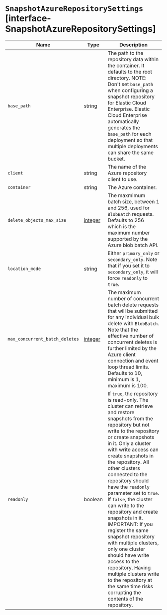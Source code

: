# `SnapshotAzureRepositorySettings` [interface-SnapshotAzureRepositorySettings]

| Name | Type | Description |
| - | - | - |
| `base_path` | string | The path to the repository data within the container. It defaults to the root directory. NOTE: Don't set `base_path` when configuring a snapshot repository for Elastic Cloud Enterprise. Elastic Cloud Enterprise automatically generates the `base_path` for each deployment so that multiple deployments can share the same bucket. |
| `client` | string | The name of the Azure repository client to use. |
| `container` | string | The Azure container. |
| `delete_objects_max_size` | [integer](./integer.md) | The maxmimum batch size, between 1 and 256, used for `BlobBatch` requests. Defaults to 256 which is the maximum number supported by the Azure blob batch API. |
| `location_mode` | string | Either `primary_only` or `secondary_only`. Note that if you set it to `secondary_only`, it will force `readonly` to `true`. |
| `max_concurrent_batch_deletes` | [integer](./integer.md) | The maximum number of concurrent batch delete requests that will be submitted for any individual bulk delete with `BlobBatch`. Note that the effective number of concurrent deletes is further limited by the Azure client connection and event loop thread limits. Defaults to 10, minimum is 1, maximum is 100. |
| `readonly` | boolean | If `true`, the repository is read-only. The cluster can retrieve and restore snapshots from the repository but not write to the repository or create snapshots in it. Only a cluster with write access can create snapshots in the repository. All other clusters connected to the repository should have the `readonly` parameter set to `true`. If `false`, the cluster can write to the repository and create snapshots in it. IMPORTANT: If you register the same snapshot repository with multiple clusters, only one cluster should have write access to the repository. Having multiple clusters write to the repository at the same time risks corrupting the contents of the repository. |
